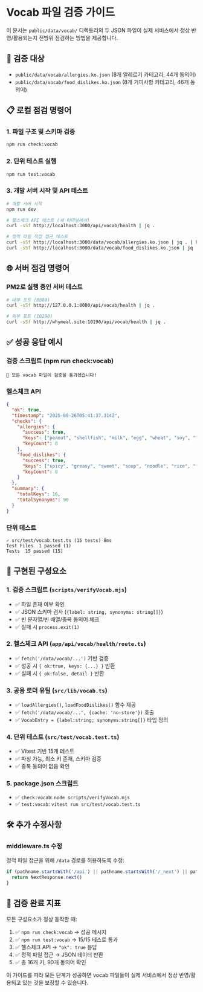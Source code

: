 # Vocab 파일 검증 가이드

이 문서는 `public/data/vocab/` 디렉토리의 두 JSON 파일이 실제 서비스에서 정상 반영/활용되는지 전방위 점검하는 방법을 제공합니다.

## 🎯 검증 대상
- `public/data/vocab/allergies.ko.json` (8개 알레르기 카테고리, 44개 동의어)
- `public/data/vocab/food_dislikes.ko.json` (8개 기피사항 카테고리, 46개 동의어)

## 📋 로컬 점검 명령어

### 1. 파일 구조 및 스키마 검증
```bash
npm run check:vocab
```

### 2. 단위 테스트 실행
```bash
npm run test:vocab
```

### 3. 개발 서버 시작 및 API 테스트
```bash
# 개발 서버 시작
npm run dev

# 헬스체크 API 테스트 (새 터미널에서)
curl -sSf http://localhost:3000/api/vocab/health | jq .

# 정적 파일 직접 접근 테스트
curl -sSf http://localhost:3000/data/vocab/allergies.ko.json | jq . | head -10
curl -sSf http://localhost:3000/data/vocab/food_dislikes.ko.json | jq . | head -10
```

## 🌐 서버 점검 명령어

### PM2로 실행 중인 서버 테스트
```bash
# 내부 포트 (8080)
curl -sSf http://127.0.0.1:8080/api/vocab/health | jq .

# 외부 포트 (10190)
curl -sSf http://whymeal.site:10190/api/vocab/health | jq .
```

## ✅ 성공 응답 예시

### 검증 스크립트 (npm run check:vocab)
```
🎉 모든 vocab 파일이 검증을 통과했습니다!
```

### 헬스체크 API
```json
{
  "ok": true,
  "timestamp": "2025-09-26T05:41:37.314Z",
  "checks": {
    "allergies": {
      "success": true,
      "keys": ["peanut", "shellfish", "milk", "egg", "wheat", "soy", "fish", "meat"],
      "keyCount": 8
    },
    "food_dislikes": {
      "success": true,
      "keys": ["spicy", "greasy", "sweet", "soup", "noodle", "rice", "fastfood", "exotic"],
      "keyCount": 8
    }
  },
  "summary": {
    "totalKeys": 16,
    "totalSynonyms": 90
  }
}
```

### 단위 테스트
```
✓ src/test/vocab.test.ts (15 tests) 8ms
Test Files  1 passed (1)
Tests  15 passed (15)
```

## 🔧 구현된 구성요소

### 1. 검증 스크립트 (`scripts/verifyVocab.mjs`)
- ✅ 파일 존재 여부 확인
- ✅ JSON 스키마 검사 (`{label: string, synonyms: string[]}`)
- ✅ 빈 문자열/빈 배열/중복 동의어 체크
- ✅ 실패 시 `process.exit(1)`

### 2. 헬스체크 API (`app/api/vocab/health/route.ts`)
- ✅ `fetch('/data/vocab/...')` 기반 검증
- ✅ 성공 시 `{ ok:true, keys: {...} }` 반환
- ✅ 실패 시 `{ ok:false, detail }` 반환

### 3. 공용 로더 유틸 (`src/lib/vocab.ts`)
- ✅ `loadAllergies()`, `loadFoodDislikes()` 함수 제공
- ✅ `fetch('/data/vocab/...', {cache: 'no-store'})` 호출
- ✅ `VocabEntry = {label:string; synonyms:string[]}` 타입 정의

### 4. 단위 테스트 (`src/test/vocab.test.ts`)
- ✅ Vitest 기반 15개 테스트
- ✅ 파싱 가능, 최소 키 존재, 스키마 검증
- ✅ 중복 동의어 없음 확인

### 5. package.json 스크립트
- ✅ `check:vocab`: `node scripts/verifyVocab.mjs`
- ✅ `test:vocab`: `vitest run src/test/vocab.test.ts`

## 🛠️ 추가 수정사항

### middleware.ts 수정
정적 파일 접근을 위해 `/data` 경로를 허용하도록 수정:
```typescript
if (pathname.startsWith('/api') || pathname.startsWith('/_next') || pathname.startsWith('/public') || pathname.startsWith('/data')) {
  return NextResponse.next()
}
```

## 🎯 검증 완료 지표

모든 구성요소가 정상 동작할 때:
1. ✅ `npm run check:vocab` → 성공 메시지
2. ✅ `npm run test:vocab` → 15/15 테스트 통과
3. ✅ 헬스체크 API → `"ok": true` 응답
4. ✅ 정적 파일 접근 → JSON 데이터 반환
5. ✅ 총 16개 키, 90개 동의어 확인

이 가이드를 따라 모든 단계가 성공하면 vocab 파일들이 실제 서비스에서 정상 반영/활용되고 있는 것을 보장할 수 있습니다.